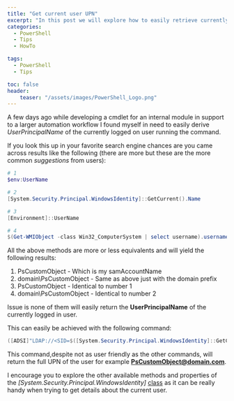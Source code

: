 ```yaml
---
title: "Get current user UPN"
excerpt: "In this post we will explore how to easily retrieve currently logged in user UPN via PowerShell"
categories:
  - PowerShell
  - Tips
  - HowTo

tags:
  - PowerShell
  - Tips

toc: false
header:
    teaser: "/assets/images/PowerShell_Logo.png"
---
```


A few days ago while developing a cmdlet for an internal module in support to a larger automation workflow I found myself in need to easily derive *UserPrincipalName* of the currently logged on user running the command.

If you look  this up in your favorite search engine chances are you came across results like the following (there are more but these are the more common *suggestions* from users):

```powershell
# 1
$env:UserName

# 2
[System.Security.Principal.WindowsIdentity]::GetCurrent().Name

# 3
[Environment]::UserName

# 4
$(Get-WMIObject -class Win32_ComputerSystem | select username).username
```

All the above methods are more or less equivalents and will yield the following results:

1. PsCustomObject  - Which is my samAccountName
2. domain\PsCustomObject - Same as above just with the domain prefix
3. PsCustomObject - Identical to number 1
4. domain\PsCustomObject - Identical to number 2

Issue is none of them will easily return the **UserPrincipalName** of the currently logged in user.

This can easily be achieved with the following command:

```powershell
([ADSI]"LDAP://<SID=$([System.Security.Principal.WindowsIdentity]::GetCurrent().User.Value)>").UserPrincipalName
```

This command,despite not as user friendly as the other commands, will return the full UPN of the user for example **PsCustomObject@domain.com**.

I encourage you to explore the other available methods and properties of the *[System.Security.Principal.WindowsIdentity]* [class](https://docs.microsoft.com/en-us/dotnet/api/system.security.principal.windowsidentity?view=net-5.0) as it can be really handy when trying to get details about the current user.
